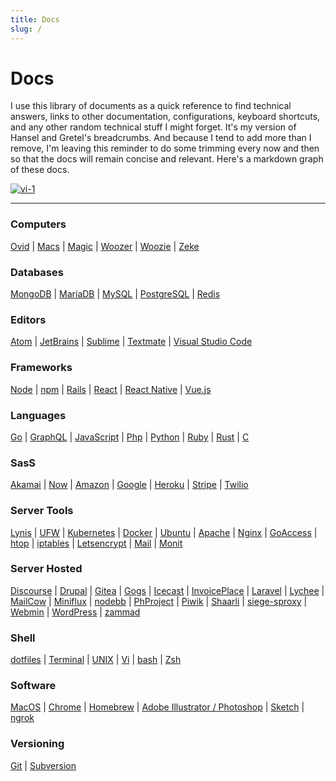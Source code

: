 ```yaml
---
title: Docs
slug: /
---
```


# Docs

I use this library of documents as a quick reference to find technical answers, links to other documentation, configurations, keyboard shortcuts, and any other random technical stuff I might forget.  It's my version of Hansel and Gretel's breadcrumbs.  And because I tend to add more than I remove, I'm leaving this reminder to do some trimming every now and then so that the docs will remain concise and relevant. Here's a markdown graph of these docs.

[![vi-1](/img/docs.png)](/img/docs.png)

---
### Computers

[Ovid](computers/ovid) |
[Macs](computers/macs) |
[Magic](computers/magic) |
[Woozer](computers/woozer) |
[Woozie](computers/woozie) |
[Zeke](computers/zeke)

### Databases

[MongoDB](db/MongoDB) |
[MariaDB](db/MariaDB) |
[MySQL](db/MySQL) |
[PostgreSQL](db/PostgreSQL) |
[Redis](db/Redis)

### Editors

[Atom](editors/atom) |
[JetBrains](editors/jetbrains) |
[Sublime](editors/sublime) |
[Textmate](editors/textmate) |
[Visual Studio Code](editors/vs)

### Frameworks

[Node](waf/nodejs) |
[npm](waf/npm) |
[Rails](waf/rails) |
[React](waf/react) |
[React Native](waf/react_native) |
[Vue.js](waf/vue)

### Languages

[Go](lang/Golang) |
[GraphQL](lang/GraphQL) |
[JavaScript](lang/JavaScript) |
[Php](lang/PHP) |
[Python](lang/Python) |
[Ruby](lang/Ruby) |
[Rust](lang/Rust) |
[C](lang/C)

### SasS

[Akamai](saas/akamai) |
[Now](saas/vercel) |
[Amazon](saas/aws) |
[Google](saas/google) |
[Heroku](saas/heroku) |
[Stripe](saas/stripe) |
[Twilio](saas/twilio)

### Server Tools

[Lynis](server/lynis) |
[UFW](server/ufw) |
[Kubernetes](server/kubernetes) |
[Docker](server/docker) |
[Ubuntu](server/ubuntu) |
[Apache](server/apache) |
[Nginx](server/nginx) |
[GoAccess](server/goaccess) |
[htop](server/htop) |
[iptables](server/iptables) |
[Letsencrypt](server/letsencrypt) |
[Mail](server/mail) |
[Monit](server/monit)

### Server Hosted

[Discourse](host/Discourse)
| [Drupal](host/Drupal)
| [Gitea](host/Gitea)
| [Gogs](host/Gogs)
| [Icecast](host/Icecast)
| [InvoicePlace](host/InvoicePlane)
| [Laravel](host/Laravel)
| [Lychee](host/Lychee)
| [MailCow](host/Mailcow)
| [Miniflux](host/Miniflux)
| [nodebb](host/Nodebb)
| [PhProject](host/Phproject)
| [Piwik](host/Piwik)
| [Shaarli](host/Shaarli)
| [siege-sproxy](host/Siege-sproxy)
| [Webmin](host/Webmin)
| [WordPress](host/WordPress)
| [zammad](host/Zammad)

### Shell

[dotfiles](shell/dotfiles) |
[Terminal](shell/terminal) |
[UNIX](shell/unix) |
[Vi](shell/vi) |
[bash](shell/bash) |
[Zsh](shell/zsh)

### Software

[MacOS](localhost/macos) |
[Chrome](localhost/chrome) |
[Homebrew](localhost/brew) |
[Adobe Illustrator / Photoshop](localhost/adobe) |
[Sketch](localhost/sketch) |
[ngrok](localhost/ngrok)

### Versioning 

[Git](editors/git) |
[Subversion](editors/subversion)